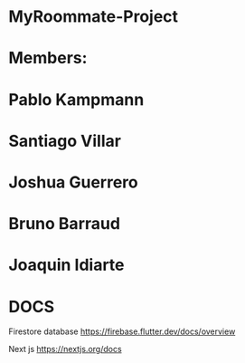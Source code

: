 # MyRoommate-Project
# Members:
# Pablo Kampmann
# Santiago Villar
# Joshua Guerrero
# Bruno Barraud
# Joaquin Idiarte

# DOCS
Firestore database
https://firebase.flutter.dev/docs/overview

Next js
https://nextjs.org/docs
